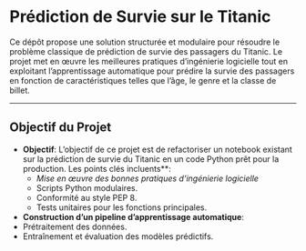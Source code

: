 # **Prédiction de Survie sur le Titanic**

Ce dépôt propose une solution structurée et modulaire pour résoudre le problème classique de prédiction de survie des passagers du Titanic. Le projet met en œuvre les meilleures pratiques d’ingénierie logicielle tout en exploitant l’apprentissage automatique pour prédire la survie des passagers en fonction de caractéristiques telles que l’âge, le genre et la classe de billet.

---

## **Objectif du Projet**

- **Objectif**: L’objectif de ce projet est de refactoriser un notebook existant sur la prédiction de survie du Titanic en un code Python prêt pour la production. Les points clés incluents**:
  - *Mise en œuvre des bonnes pratiques d’ingénierie logicielle*
  - Scripts Python modulaires.
  - Conformité au style PEP 8.
  - Tests unitaires pour les fonctions principales.
-  **Construction d’un pipeline d’apprentissage automatique**:
  - Prétraitement des données.
  - Entraînement et évaluation des modèles prédictifs.
